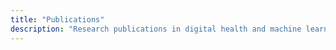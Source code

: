 ```yaml
---
title: "Publications"
description: "Research publications in digital health and machine learning"
---
```


